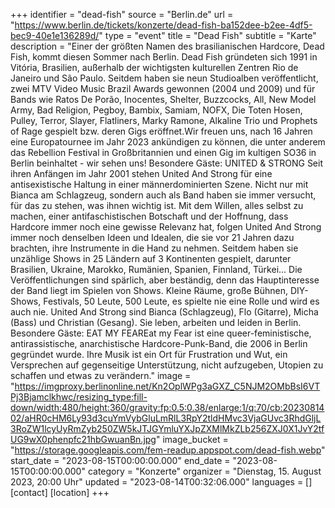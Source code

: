 +++
identifier = "dead-fish"
source = "Berlin.de"
url = "https://www.berlin.de/tickets/konzerte/dead-fish-ba152dee-b2ee-4df5-bec9-40e1e136289d/"
type = "event"
title = "Dead Fish"
subtitle = "Karte"
description = "Einer der größten Namen des brasilianischen Hardcore, Dead Fish, kommt diesen Sommer nach Berlin.
Dead Fish gründeten sich 1991 in Vitória, Brasilien, außerhalb der wichtigsten kulturellen Zentren Rio de Janeiro und São Paulo. Seitdem haben sie neun Studioalben veröffentlicht, zwei MTV Video Music Brazil Awards gewonnen (2004 und 2009) und für Bands wie Ratos De Porão, Inocentes, Shelter, Buzzcocks, All, New Model Army, Bad Religion, Pegboy, Bambix, Samiam, NOFX, Die Toten Hosen, Pulley, Terror, Slayer, Flatliners, Marky Ramone, Alkaline Trio und Prophets of Rage gespielt bzw. deren Gigs eröffnet.Wir freuen uns, nach 16 Jahren eine Europatournee im Jahr 2023 ankündigen zu können, die unter anderem das Rebellion Festival in Großbritannien und einen Gig im kultigen SO36 in Berlin beinhaltet - wir sehen uns!
Besondere Gäste: UNITED & STRONG Seit ihren Anfängen im Jahr 2001 stehen United And Strong für eine antisexistische Haltung in einer männerdominierten Szene. Nicht nur mit Bianca am Schlagzeug, sondern auch als Band haben sie immer versucht, für das zu stehen, was ihnen wichtig ist. Mit dem Willen, alles selbst zu machen, einer antifaschistischen Botschaft und der Hoffnung, dass Hardcore immer noch eine gewisse Relevanz hat, folgen United And Strong immer noch denselben Ideen und Idealen, die sie vor 21 Jahren dazu brachten, ihre Instrumente in die Hand zu nehmen. Seitdem haben sie unzählige Shows in 25 Ländern auf 3 Kontinenten gespielt, darunter Brasilien, Ukraine, Marokko, Rumänien, Spanien, Finnland, Türkei... Die Veröffentlichungen sind spärlich, aber beständig, denn das Hauptinteresse der Band liegt im Spielen von Shows. Kleine Räume, große Bühnen, DIY-Shows, Festivals, 50 Leute, 500 Leute, es spielte nie eine Rolle und wird es auch nie. United And Strong sind Bianca (Schlagzeug), Flo (Gitarre), Micha (Bass) und Christian (Gesang). Sie leben, arbeiten und leiden in Berlin.
Besondere Gäste: EAT MY FEAREat my Fear ist eine queer-feministische, antirassistische, anarchistische Hardcore-Punk-Band, die 2006 in Berlin gegründet wurde. Ihre Musik ist ein Ort für Frustration und Wut, ein Versprechen auf gegenseitige Unterstützung, nicht aufzugeben, Utopien zu schaffen und etwas zu verändern."
image = "https://imgproxy.berlinonline.net/Kn2OplWPg3aGXZ_C5NJM2OMbBsI6VTPj3Bjamclkhwc/resizing_type:fill-down/width:480/height:360/gravity:fp:0.5:0.38/enlarge:1/q:70/cb:2023081402/aHR0cHM6Ly93d3cuYmVybGluLmRlL3RpY2tldHMvc3VjaGUvc3RhdGljL3RoZW1lcyUyRmZyb250ZW5kJTJGYmluYXJpZXMlMkZLb256ZXJ0X1JvY2tfUG9wX0phenpfc21hbGwuanBn.jpg"
image_bucket = "https://storage.googleapis.com/fem-readup.appspot.com/dead-fish.webp"
start_date = "2023-08-15T00:00:00.000"
end_date = "2023-08-15T00:00:00.000"
category = "Konzerte"
organizer = "Dienstag, 15. August 2023, 20:00 Uhr"
updated = "2023-08-14T00:32:06.000"
languages = []
[contact]
[location]
+++